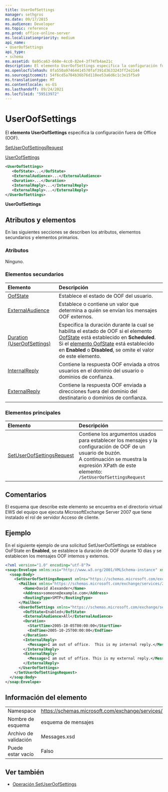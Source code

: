 ```yaml
---
title: UserOofSettings
manager: sethgros
ms.date: 09/17/2015
ms.audience: Developer
ms.topic: reference
ms.prod: office-online-server
ms.localizationpriority: medium
api_name:
- UserOofSettings
api_type:
- schema
ms.assetid: 0a95ca63-660e-4cc0-82e4-3f74fb4ae21c
description: El elemento UserOofSettings especifica la configuración fuera de Office (OOF).
ms.openlocfilehash: 0fa550a97464414570faf391d3633243ff2e2144
ms.sourcegitcommit: 54f6cd5a704b36b76d110ee53a6d6c1c3e15f5a9
ms.translationtype: MT
ms.contentlocale: es-ES
ms.lasthandoff: 09/24/2021
ms.locfileid: "59513972"
---
```

# <a name="useroofsettings"></a>UserOofSettings

El **elemento UserOofSettings** especifica la configuración fuera de Office (OOF). 
  
[SetUserOofSettingsRequest](setuseroofsettingsrequest.md)
  
[UserOofSettings](useroofsettings.md)
  
```xml
<UserOofSettings>
   <OofState>...</OofState>
   <ExternalAudience>...</ExternalAudience>
   <Duration>...</Duration>
   <InternalReply>...</InternalReply>
   <ExternalReply>...</ExternalReply>
</UserOofSettings>
```

 **UserOofSettings**
## <a name="attributes-and-elements"></a>Atributos y elementos

En las siguientes secciones se describen los atributos, elementos secundarios y elementos primarios.
  
### <a name="attributes"></a>Atributos

Ninguno.
  
### <a name="child-elements"></a>Elementos secundarios

|**Elemento**|**Descripción**|
|:-----|:-----|
|[OofState](oofstate.md) <br/> |Establece el estado de OOF del usuario.  <br/> |
|[ExternalAudience](externalaudience.md) <br/> |Establece o contiene un valor que determina a quién se envían los mensajes OOF externos.  <br/> |
|[Duration (UserOofSettings)](duration-useroofsettings.md) <br/> |Especifica la duración durante la cual se habilita el estado de OOF si el elemento [OofState](oofstate.md) está establecido en **Scheduled**. Si el [elemento OofState](oofstate.md) está establecido en **Enabled** o **Disabled**, se omite el valor de este elemento.  <br/> |
|[InternalReply](internalreply.md) <br/> |Contiene la respuesta OOF enviada a otros usuarios en el dominio del usuario o dominios de confianza.  <br/> |
|[ExternalReply](externalreply.md) <br/> |Contiene la respuesta OOF enviada a direcciones fuera del dominio del destinatario o dominios de confianza.  <br/> |
   
### <a name="parent-elements"></a>Elementos principales

|**Elemento**|**Descripción**|
|:-----|:-----|
|[SetUserOofSettingsRequest](setuseroofsettingsrequest.md) <br/> |Contiene los argumentos usados para establecer los mensajes y la configuración de OOF de un usuario de buzón.  <br/> A continuación se muestra la expresión XPath de este elemento:  <br/>  `/SetUserOofSettingsRequest` <br/> |
   
## <a name="remarks"></a>Comentarios

El esquema que describe este elemento se encuentra en el directorio virtual EWS del equipo que ejecuta MicrosoftExchange Server 2007 que tiene instalado el rol de servidor Acceso de cliente.
  
## <a name="example"></a>Ejemplo

En el siguiente ejemplo de una solicitud SetUserOofSettings se establece OoFState en **Enabled**, se establece la duración de OOF durante 10 días y se establecen los mensajes OOF internos y externos.
  
```xml
<?xml version="1.0" encoding="utf-8"?>
<soap:Envelope xmlns:xsi="http://www.w3.org/2001/XMLSchema-instance" xmlns:xsd="http://www.w3.org/2001/XMLSchema" xmlns:soap="http://schemas.xmlsoap.org/soap/envelope/">
  <soap:Body>
    <SetUserOofSettingsRequest xmlns="https://schemas.microsoft.com/exchange/services/2006/messages">
      <Mailbox xmlns="https://schemas.microsoft.com/exchange/services/2006/types">
        <Name>David Alexander</Name>
        <Address>someone@example.com</Address>
        <RoutingType>SMTP</RoutingType>
      </Mailbox>
      <UserOofSettings xmlns="https://schemas.microsoft.com/exchange/services/2006/types">
        <OofState>Enabled</OofState>
        <ExternalAudience>All</ExternalAudience>
        <Duration>
          <StartTime>2005-10-05T00:00:00</StartTime>
          <EndTime>2005-10-25T00:00:00</EndTime>
        </Duration>
        <InternalReply>
          <Message>I am out of office.  This is my internal reply.</Message>
        </InternalReply>
        <ExternalReply>
          <Message>I am out of office. This is my external reply.</Message>
        </ExternalReply>
      </UserOofSettings>
    </SetUserOofSettingsRequest>
  </soap:Body>
</soap:Envelope>
```

## <a name="element-information"></a>Información del elemento

|||
|:-----|:-----|
|Namespace  <br/> |https://schemas.microsoft.com/exchange/services/2006/messages  <br/> |
|Nombre de esquema  <br/> |esquema de mensajes  <br/> |
|Archivo de validación  <br/> |Messages.xsd  <br/> |
|Puede estar vacío  <br/> |Falso  <br/> |
   
## <a name="see-also"></a>Ver también

- [Operación SetUserOofSettings](setuseroofsettings-operation.md)


